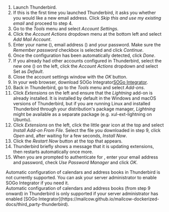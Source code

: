 <ol>
<li>
  Launch Thunderbird.
</li>
<li>
  If this is the first time you launched Thunderbird, it asks you whether you would like a new email address. Click <i>Skip this and use my existing email</i> and proceed to step 4.
</li>
<li>
  Go to the <i>Tools</i> menu and select <i>Account Settings</i>.
</li>
<li>
  Click the <i>Account Actions</i> dropdown menu at the bottom left and select <i>Add Mail Account</i>.
</li>
<li>
  Enter your name<span class="client_variables_available"> (<code><span class="client_var_name"></span></code>)</span>, email address<span class="client_variables_available"> (<code><span class="client_var_email"></span></code>)</span> and your password. Make sure the <i>Remember password</i> checkbox is selected and click <i>Continue</i>.
</li>
<li>
  Once the configuration has been automatically detected, click <i>Done</i>.
</li>
<li>
  If you already had other accounts configured in Thunderbird, select the new one<span class="client_variables_available"> (<code><span class="client_var_email"></span></code>)</span> on the left, click the <i>Account Actions</i> dropdown and select Set as <i>Default</i>.
</li>
<li>
  Close the account settings window with the <i>OK</i> button.
</li>
<li class="client_integrator_enabled">
  In your web browser, download <span class="client_variables_unavailable">SOGo Integrator</span><span class="client_variables_available"><a class="client_var_integrator_link client_var_link" href="/thunderbird-plugins/sogo-integrator-__VERSION__-__DOMAIN__.xpi">SOGo Integrator</a></span>.
</li>
<li class="client_integrator_enabled">
  Back in Thunderbird, go to the <i>Tools</i> menu and select <i>Add-ons</i>.
</li>
<li class="client_integrator_enabled">
  Click <i>Extensions</i> on the left and ensure that the <i>Lightning</i> add-on is already installed. It is installed by default in the Windows and macOS versions of Thunderbird, but if you are running Linux and installed Thunderbird through your distribution's package manager, <i>Lightning</i> might be available as a separate package (e.g. xul-ext-lightning on Ubuntu).
</li>
<li class="client_integrator_enabled">
  Click <i>Extensions</i> on the left, click the little gear icon at the top and select <i>Install Add-on From File</i>. Select the file you downloaded in step 9, click <i>Open</i> and, after waiting for a few seconds, <i>Install Now</i>.
</li>
<li class="client_integrator_enabled">
  Click the <i>Restart Now</i> button at the top that appears.
</li>
<li class="client_integrator_enabled">
  Thunderbird briefly shows a message that it is updating extensions, then restarts automatically once more.
</li>
<li class="client_integrator_enabled">
  When you are prompted to authenticate<span class="client_variables_available"> for <code><span class="client_var_host"></span><span class="client_var_port"></span></code></span>, enter your email address and password, check <i>Use Password Manager</i> and click <i>OK</i>.
</li>
</ol>

<div class="client_integrator_disabled client_variables_available" markdown="1">
Automatic configuration of calendars and address books in Thunderbird is not currently supported.
      You can ask your server administrator to enable SOGo Integrator if you need it.
</div>

<div class="client_variables_unavailable" markdown="1">
Automatic configuration of calendars and address books (from step 9 onward) in Thunderbird is only supported if your server administrator has enabled [SOGo Integrator](https://mailcow.github.io/mailcow-dockerized-docs/third_party-thunderbird).
</div>
